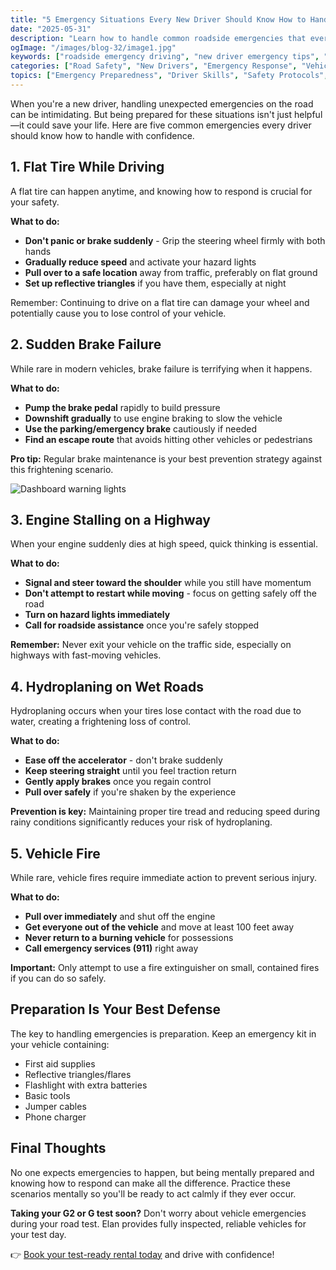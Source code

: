 ```yaml
---
title: "5 Emergency Situations Every New Driver Should Know How to Handle"
date: "2025-05-31"
description: "Learn how to handle common roadside emergencies that every new driver should be prepared for. From flat tires to sudden engine failure, these essential skills could save your life and keep you safe on Canadian roads."
ogImage: "/images/blog-32/image1.jpg"
keywords: ["roadside emergency driving", "new driver emergency tips", "flat tire handling", "engine failure response", "brake failure emergency", "winter driving emergency", "car overheating solution", "emergency road kit", "driver crisis management", "roadside assistance when", "Canadian driver emergencies", "skid control driving", "emergency vehicle signals", "hydroplaning recovery", "roadside accident response", "sudden engine stop", "driver emergency training", "G2 emergency skills", "stranded vehicle safety", "hazard lights proper use"]
categories: ["Road Safety", "New Drivers", "Emergency Response", "Vehicle Maintenance"]
topics: ["Emergency Preparedness", "Driver Skills", "Safety Protocols", "Roadside Situations"]
---
```


When you're a new driver, handling unexpected emergencies on the road can be intimidating. But being prepared for these situations isn't just helpful—it could save your life. Here are five common emergencies every driver should know how to handle with confidence.

## **1. Flat Tire While Driving**

A flat tire can happen anytime, and knowing how to respond is crucial for your safety.

**What to do:**
* **Don't panic or brake suddenly** - Grip the steering wheel firmly with both hands
* **Gradually reduce speed** and activate your hazard lights
* **Pull over to a safe location** away from traffic, preferably on flat ground
* **Set up reflective triangles** if you have them, especially at night

Remember: Continuing to drive on a flat tire can damage your wheel and potentially cause you to lose control of your vehicle.

## **2. Sudden Brake Failure**

While rare in modern vehicles, brake failure is terrifying when it happens.

**What to do:**
* **Pump the brake pedal** rapidly to build pressure
* **Downshift gradually** to use engine braking to slow the vehicle
* **Use the parking/emergency brake** cautiously if needed
* **Find an escape route** that avoids hitting other vehicles or pedestrians

**Pro tip:** Regular brake maintenance is your best prevention strategy against this frightening scenario.

![Dashboard warning lights](/images/blog-32/image2.png)

## **3. Engine Stalling on a Highway**

When your engine suddenly dies at high speed, quick thinking is essential.

**What to do:**
* **Signal and steer toward the shoulder** while you still have momentum
* **Don't attempt to restart while moving** - focus on getting safely off the road
* **Turn on hazard lights immediately**
* **Call for roadside assistance** once you're safely stopped

**Remember:** Never exit your vehicle on the traffic side, especially on highways with fast-moving vehicles.

## **4. Hydroplaning on Wet Roads**

Hydroplaning occurs when your tires lose contact with the road due to water, creating a frightening loss of control.

**What to do:**
* **Ease off the accelerator** - don't brake suddenly
* **Keep steering straight** until you feel traction return
* **Gently apply brakes** once you regain control
* **Pull over safely** if you're shaken by the experience

**Prevention is key:** Maintaining proper tire tread and reducing speed during rainy conditions significantly reduces your risk of hydroplaning.

## **5. Vehicle Fire**

While rare, vehicle fires require immediate action to prevent serious injury.

**What to do:**
* **Pull over immediately** and shut off the engine
* **Get everyone out of the vehicle** and move at least 100 feet away
* **Never return to a burning vehicle** for possessions
* **Call emergency services (911)** right away

**Important:** Only attempt to use a fire extinguisher on small, contained fires if you can do so safely.

## **Preparation Is Your Best Defense**

The key to handling emergencies is preparation. Keep an emergency kit in your vehicle containing:

* First aid supplies
* Reflective triangles/flares
* Flashlight with extra batteries
* Basic tools
* Jumper cables
* Phone charger

## **Final Thoughts**

No one expects emergencies to happen, but being mentally prepared and knowing how to respond can make all the difference. Practice these scenarios mentally so you'll be ready to act calmly if they ever occur.

**Taking your G2 or G test soon?** Don't worry about vehicle emergencies during your road test. Elan provides fully inspected, reliable vehicles for your test day.

👉 [Book your test-ready rental today](http://elanroadtestrental.ca) and drive with confidence!